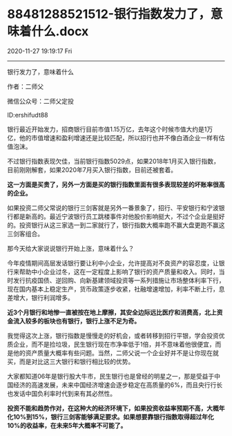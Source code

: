 # 88481288521512-银行指数发力了，意味着什么.docx

2020-11-27 19:19:17 Fri

----

银行发力了，意味着什么

作者：二师父

微信公众号：二师父定投

ID:ershifudt88

银行最近开始发力，招商银行目前市值1\.15万亿，去年这个时候市值大约是1万亿，他的市值增速和盈利增速还是比较匹配，所以招行也并不像白酒企业一样有估值泡沫。

不过银行指数表现欠佳，当前银行指数5029点，如果2018年1月买入银行指数，目前刚刚解套，如果2020年7月买入银行指数，目前还被套着。

__这一方面是买贵了，另外一方面是买的银行指数里面有很多表现较差的坏账率很高的企业。__

如果投资二师父常说的银行三剑客就是另外一番景象了，招行、平安银行和宁波银行都是新高的。最近宁波银行员工跳楼事件对他股价影响挺大，不过个企业是挺好的。投资银行从这三家选一到二家就行了，银行指数大概率跑不赢大盘更跑不赢这三剑客组合。

那今天给大家说说银行开始上涨，意味着什么？

今年疫情期间高层发话银行要让利中小企业，允许提高对不良资产的容忍度，让银行来帮助中小企业过冬，这在一定程度上影响了银行的资产质量和收入。同时，当时发行抗疫国债、逆回购、向新基建领域投资等一系列措施让市场整体利率下行，现在国内基本上稳定生产，货币政策逐步收紧，社融增速增加，利率不断上行，息差增大，银行利润增多。

__近3个月银行和地惨一直被按在地上摩擦，其安全边际远比医疗和消费高，北上资金流入较多的板块也有银行，银行上涨不足为奇。__

我觉得这次上涨，银行指数是慢慢走的好机会，或者转移到招行平银，学会投资优质企业，而不是捡垃圾，民生银行现在市净率低于1倍，并不意味着他很便宜，而是他的资产质量大概率有些问题。当然，二师父说一个企业好并不是让你现在就买，而是对比这三大银行和银行相比较的优势。

大家都知道06年是银行股大牛市，民生银行也是曾经的明星之一，那是受益于中国经济的高速发展，未来中国经济增速会逐步稳定在高质量的6%，而且央行行长也发话中国负利率时代到来有其必然性。

__投资不能和趋势作对，在这种大的经济环境下，如果投资收益率预期不高，大概年化10%到15%，银行三剑客能够满足要求。如果想要靠银行指数取得超过年化10%的收益率，在未来5年大概率不可能了。__

